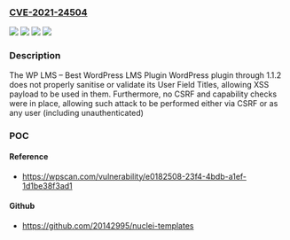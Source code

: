 ### [CVE-2021-24504](https://cve.mitre.org/cgi-bin/cvename.cgi?name=CVE-2021-24504)
![](https://img.shields.io/static/v1?label=Product&message=WP%20LMS%20%E2%80%93%20Best%20WordPress%20LMS%20Plugin&color=blue)
![](https://img.shields.io/static/v1?label=Version&message=1.1.2%3C%3D%201.1.2%20&color=brighgreen)
![](https://img.shields.io/static/v1?label=Vulnerability&message=CWE-352%20Cross-Site%20Request%20Forgery%20(CSRF)&color=brighgreen)
![](https://img.shields.io/static/v1?label=Vulnerability&message=CWE-79%20Cross-site%20Scripting%20(XSS)&color=brighgreen)

### Description

The WP LMS – Best WordPress LMS Plugin WordPress plugin through 1.1.2 does not properly sanitise or validate its User Field Titles, allowing XSS payload to be used in them. Furthermore, no CSRF and capability checks were in place, allowing such attack to be performed either via CSRF or as any user (including unauthenticated)

### POC

#### Reference
- https://wpscan.com/vulnerability/e0182508-23f4-4bdb-a1ef-1d1be38f3ad1

#### Github
- https://github.com/20142995/nuclei-templates

